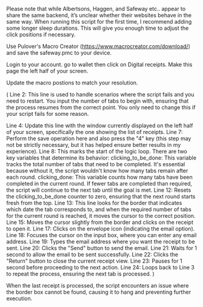 Please note that while Albertsons, Haggen, and Safeway etc.. appear to share the same backend, it’s unclear whether their websites behave in the same way. 
When running this script for the first time, I recommend adding some longer sleep durations. 
This will give you enough time to adjust the click positions if necessary.

Use Pulover's Macro Creator (https://www.macrocreator.com/download/) and save the safeway.pmc to your device.

Login to your account.
go to wallet then click on Digital receipts.
Make this page the left half of your screen.

Update the macro postions to match your resolution.

(
Line 2: This line is used to handle scenarios where the script fails and you need to restart. You input the number of tabs to begin with, ensuring that the process resumes from the correct point.
  You only need to change this if your script fails for some reason.
  
Line 4: Update this line with the window currently displayed on the left half of your screen, specifically the one showing the list of receipts.
Line 7: Perform the save operation here and also press the "4" key (this step may not be strictly necessary, but it has helped ensure better results in my experience).
Line 8: This marks the start of the logic loop. There are two key variables that determine its behavior:
  clicking_to_be_done: This variable tracks the total number of tabs that need to be completed. It's essential because without it, the script wouldn't know how many tabs remain after each round.
  clicking_done: This variable counts how many tabs have been completed in the current round. If fewer tabs are completed than required, the script will continue to the next tab until the goal is met.
Line 12: Resets the clicking_to_be_done counter to zero, ensuring that the next round starts fresh from the top.
Line 13: This line looks for the border that indicates which date the tab corresponds to, and when the required number of tabs for the current round is reached, it moves the cursor to the correct position.
Line 15: Moves the cursor slightly from the border and clicks on the receipt to open it.
Line 17: Clicks on the envelope icon (indicating the email option).
Line 18: Focuses the cursor on the input box, where you can enter any email address.
Line 19: Types the email address where you want the receipt to be sent.
Line 20: Clicks the "Send" button to send the email.
Line 21: Waits for 1 second to allow the email to be sent successfully.
Line 22: Clicks the "Return" button to close the current receipt view.
Line 23: Pauses for 1 second before proceeding to the next action.
Line 24: Loops back to Line 3 to repeat the process, ensuring the next tab is processed.
)

When the last receipt is processed, the script encounters an issue where the border box cannot be found, causing it to hang and preventing further execution.
